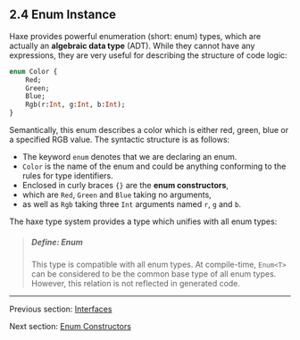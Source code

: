 ## 2.4 Enum Instance

Haxe provides powerful enumeration (short: enum) types, which are actually an **algebraic data type** (ADT). While they cannot have any expressions, they are very useful for describing the structure of code logic:

```haxe
enum Color {
	Red;
	Green;
	Blue;
	Rgb(r:Int, g:Int, b:Int);
}
```
Semantically, this enum describes a color which is either red, green, blue or a specified RGB value. The syntactic structure is as follows:


* The keyword `enum` denotes that we are declaring an enum.
* `Color` is the name of the enum and could be anything conforming to the rules for type identifiers.
* Enclosed in curly braces `{}` are the **enum constructors**,
* which are `Red`, `Green` and `Blue` taking no arguments,
* as well as `Rgb` taking three `Int` arguments named `r`, `g` and `b`.


The haxe type system provides a type which unifies with all enum types:

> ##### Define: Enum
>
> This type is compatible with all enum types. At compile-time, `Enum<T>` can be considered to be the common base type of all enum types. However, this relation is not reflected in generated code.

---

Previous section: [Interfaces](2.3.3-Interfaces.md)

Next section: [Enum Constructors](2.4.1-Enum_Constructors.md)